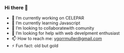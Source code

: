 ### Hi there 👋

- 🔭 I’m currently working on CELEPAR
- 🌱 I’m currently learning Javascript
- 👯 I’m looking to collaboratewith comunity
- 🤔 I’m looking for help with web develpment enthusiast 
- 📫 How to reach me: ygorrmuller@gmail.com
- ⚡ Fun fact: old but gold

